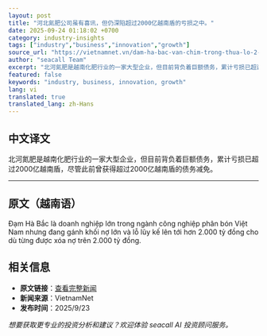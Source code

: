 ```yaml
---
layout: post
title: "河北氮肥公司虽有喜讯，但仍深陷超过2000亿越南盾的亏损之中。"
date: 2025-09-24 01:18:02 +0700
category: industry-insights
tags: ["industry","business","innovation","growth"]
source_url: "https://vietnamnet.vn/dam-ha-bac-van-chim-trong-thua-lo-2-000-ty-dong-2445186.html"
author: "seacall Team"
excerpt: "北河氮肥是越南化肥行业的一家大型企业，但目前背负着巨额债务，累计亏损已超过2000亿越南盾，尽管此前曾获得超过2000亿越南盾的债务减免。..."
featured: false
keywords: "industry, business, innovation, growth"
lang: vi
translated: true
translated_lang: zh-Hans
---
```


## 中文译文

北河氮肥是越南化肥行业的一家大型企业，但目前背负着巨额债务，累计亏损已超过2000亿越南盾，尽管此前曾获得超过2000亿越南盾的债务减免。

---

## 原文（越南语）

Đạm Hà Bắc là doanh nghiệp lớn trong ngành công nghiệp phân bón Việt Nam nhưng đang gánh khối nợ lớn và lỗ lũy kế lên tới hơn 2.000 tỷ đồng cho dù từng được xóa nợ trên 2.000 tỷ đồng.

## 相关信息

- **原文链接**：[查看完整新闻](https://vietnamnet.vn/dam-ha-bac-van-chim-trong-thua-lo-2-000-ty-dong-2445186.html)
- **新闻来源**：VietnamNet
- **发布时间**：2025/9/23

*想要获取更专业的投资分析和建议？欢迎体验 seacall AI 投资顾问服务。*